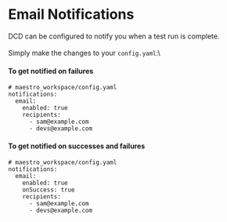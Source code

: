 # Email Notifications

DCD can be configured to notify you when a test run is complete.\
\
Simply make the changes to your `config.yaml`:\


#### To get notified on failures

```
# maestro_workspace/config.yaml
notifications:
  email:
    enabled: true
    recipients:
      - sam@example.com
      - devs@example.com
```

#### To get notified on successes and failures

```
# maestro_workspace/config.yaml
notifications:
  email:
    enabled: true
    onSuccess: true
    recipients:
      - sam@example.com
      - devs@example.com
```
